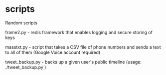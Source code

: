 scripts
=======

Random scripts

frame2.py         - redis framework that enables logging and secure storing of keys

masstxt.py        - script that takes a CSV file of phone numbers and sends a text to all of them (Google Voice account required)

tweet_backup.py   - backs up a given user's public timeline (usage: ./tweet_backup.py <user> <file to store to>)

